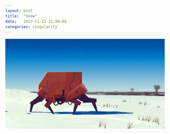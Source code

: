 ```yaml
---
layout: post
title:  "Snow"
date:   2013-11-12 12:00:00
categories: singularity
---
```


![Snow](/img/posts/snow.jpg "Snow")